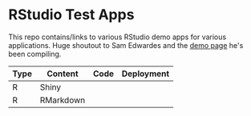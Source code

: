 # RStudio Test Apps

This repo contains/links to various RStudio demo apps for various applications. Huge shoutout to Sam Edwardes and the [demo page](https://github.com/SamEdwardes/rstudio-demos) he's been compiling.

| Type | Content   | Code | Deployment |
|------|-----------|------|------------|
| R    | Shiny     |      |            |
| R    | RMarkdown |      |            |









